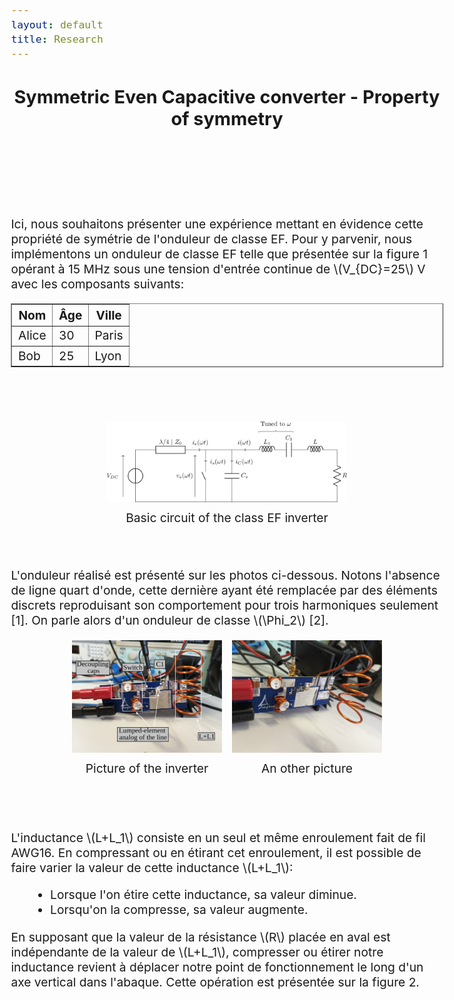 ```yaml
---
layout: default
title: Research
---
```


<!-- Main title (Markdown or HTML possible) -->
<h2 style="text-align: center;">Symmetric Even Capacitive converter - Property of symmetry</h2>

<script src="https://polyfill.io/v3/polyfill.min.js?features=es6"></script>
<script id="MathJax-script" async
        src="https://cdn.jsdelivr.net/npm/mathjax@3/es5/tex-mml-chtml.js">
</script>

<style>
  body {
    font-size: 1.2rem; /* or 18px, or 120% */
  }
</style>

<br><br><br><br>

<p>Ici, nous souhaitons présenter une expérience mettant en évidence cette propriété de symétrie de l'onduleur de classe EF. Pour y parvenir, nous implémentons un onduleur de classe EF telle que présentée sur la figure 1 opérant à 15 MHz sous une tension d'entrée continue de \(V_{DC}=25\) V avec les composants suivants:</p>
<table border="1">
  <thead>
    <tr>
      <th>Nom</th>
      <th>Âge</th>
      <th>Ville</th>
    </tr>
  </thead>
  <tbody>
    <tr>
      <td>Alice</td>
      <td>30</td>
      <td>Paris</td>
    </tr>
    <tr>
      <td>Bob</td>
      <td>25</td>
      <td>Lyon</td>
    </tr>
  </tbody>
</table>

<br><br>
<figure style="margin: 0; padding: 0; text-align: center;">
  <img src="/assets/img/circuit_EF.svg" alt="circuit_EF" style="width: 40vw; max-width: 100%; height: auto;">
  <figcaption style="margin-top: 8px;">Basic circuit of the class EF inverter</figcaption>
</figure>
<br><br>
<p>L'onduleur réalisé est présenté sur les photos ci-dessous. Notons l'absence de ligne quart d'onde, cette dernière ayant été remplacée par des éléments discrets reproduisant son comportement pour trois harmoniques seulement [1]. On parle alors d'un onduleur de classe \(\Phi_2\) [2].</p>

  <div style="display: flex; justify-content: center; align-items: flex-end; flex-wrap: nowrap; gap: 16px; margin: 20px 0;">
  <figure style="margin: 0; padding: 0; text-align: center;">
    <img src="/assets/img/picture/sym_1.svg" alt="pct_sym_1" style="width: 25vw;">
    <figcaption style="margin-top: 8px;">Picture of the inverter</figcaption>
  </figure>
  <figure style="margin: 0; padding: 0; text-align: center;">
    <img src="/assets/img/picture/sym_2.svg" alt="pct_sym_2" style="width: 25vw;">
    <figcaption style="margin-top: 8px;">An other picture</figcaption>
  </figure>
</div>
<br><br>
<p>L'inductance \(L+L_1\) consiste en un seul et même enroulement fait de fil AWG16. En compressant ou en étirant cet enroulement, il est possible de faire varier la valeur de cette inductance \(L+L_1\):</p>
<ul style="margin-left: 30px;">
  <li>Lorsque l'on étire cette inductance, sa valeur diminue.</li>
  <li>Lorsqu'on la compresse, sa valeur augmente.</li>
</ul>
<p>En supposant que la valeur de la résistance \(R\) placée en aval est indépendante de la valeur de \(L+L_1\), compresser ou étirer notre inductance revient à déplacer notre point de fonctionnement le long d'un axe vertical dans l'abaque. Cette opération est présentée sur la figure 2.</p>

<!-- ================================= -->
<!-- MATHJAX LOADING FOR MATH -->
<!-- (place in the layout if you want globally) -->
<!-- ================================= -->
<script type="text/javascript" id="MathJax-script" async
  src="https://cdn.jsdelivr.net/npm/mathjax@3/es5/tex-mml-chtml.js">
</script>
